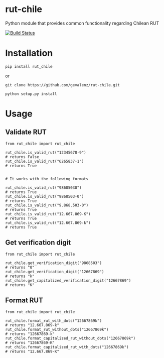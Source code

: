 # rut-chile
Python module that provides common functionality regarding Chilean RUT

[![Build Status](https://travis-ci.com/gevalenz/rut-chile.svg?token=K7zbkgBiGA3AKhLgGz8a&branch=master)](https://travis-ci.com/gevalenz/rut-chile)

# Installation
``` 
pip install rut_chile
```
or
```
git clone https://github.com/gevalenz/rut-chile.git

python setup.py install
```

# Usage
## Validate RUT
```
from rut_chile import rut_chile

rut_chile.is_valid_rut("12345678-9")
# returns False
rut_chile.is_valid_rut("6265837-1")
# returns True


# It works with the following formats

rut_chile.is_valid_rut("98685030")
# returns True
rut_chile.is_valid_rut("9868503-0")
# returns True
rut_chile.is_valid_rut("9.868.503-0")
# returns True
rut_chile.is_valid_rut("12.667.869-K")
# returns True
rut_chile.is_valid_rut("12.667.869-k")
# returns True
```

## Get verification digit

```
from rut_chile import rut_chile

rut_chile.get_verification_digit("9868503")
# returns "0"
rut_chile.get_verification_digit("12667869")
# returns "k"
rut_chile.get_capitalized_verification_digit("12667869")
# returns "K"
```

## Format RUT

```
from rut_chile import rut_chile

rut_chile.format_rut_with_dots("12667869k")
# returns "12.667.869-k"
rut_chile.format_rut_without_dots("12667869k")
# returns "12667869-k"
rut_chile.format_capitalized_rut_without_dots("12667869k")
# returns "12667869-K"
rut_chile.format_capitalized_rut_with_dots("12667869k")
# returns "12.667.869-K"
```

